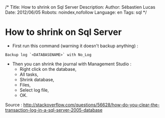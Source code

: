 /*
Title: How to shrink on Sql Server
Description: 
Author: Sébastien Lucas
Date: 2012/06/05
Robots: noindex,nofollow
Language: en
Tags: sql
*/
# How to shrink on Sql Server

*	First run this command (warning it doesn't backup anything) :
```
Backup log `<DATABASENAME>` with No_Log
```

*	Then you can shrink the journal with Management Studio :
    * Right click on the database, 
    * All tasks, 
    * Shrink database, 
    * Files, 
    * Select log file, 
    * OK.

Source : http://stackoverflow.com/questions/56628/how-do-you-clear-the-transaction-log-in-a-sql-server-2005-database

